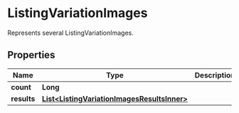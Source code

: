 

# ListingVariationImages

Represents several ListingVariationImages.

## Properties

| Name | Type | Description | Notes |
|------------ | ------------- | ------------- | -------------|
|**count** | **Long** |  |  [optional] |
|**results** | [**List&lt;ListingVariationImagesResultsInner&gt;**](ListingVariationImagesResultsInner.md) |  |  [optional] |



